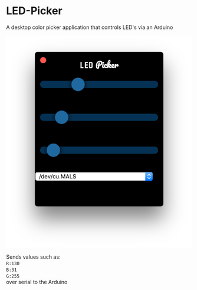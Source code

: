 # LED-Picker
A desktop color picker application that controls LED's via an Arduino

[![Unit Logo](https://github.com/Gunnthorian/LED-Picker/blob/master/example.png?raw=true)](https://github.com/Gunnthorian)

Sends values such as:<br>
`R:130`<br>
`B:31`<br>
`G:255`<br>
over serial to the Arduino
